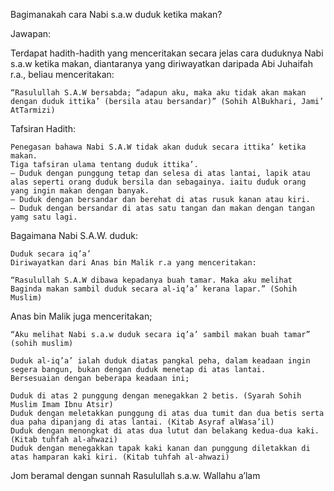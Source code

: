 Bagimanakah cara Nabi s.a.w duduk ketika makan?

Jawapan:

Terdapat hadith-hadith yang menceritakan secara jelas cara duduknya Nabi s.a.w ketika makan, diantaranya yang diriwayatkan daripada Abi Juhaifah r.a., beliau menceritakan:

    “Rasulullah S.A.W bersabda; “adapun aku, maka aku tidak akan makan dengan duduk ittika’ (bersila atau bersandar)” (Sohih AlBukhari, Jami’ AtTarmizi)

Tafsiran Hadith:

    Penegasan bahawa Nabi S.A.W tidak akan duduk secara ittika’ ketika makan.
    Tiga tafsiran ulama tentang duduk ittika’.
    – Duduk dengan punggung tetap dan selesa di atas lantai, lapik atau alas seperti orang duduk bersila dan sebagainya. iaitu duduk orang yang ingin makan dengan banyak.
    – Duduk dengan bersandar dan berehat di atas rusuk kanan atau kiri.
    – Duduk dengan bersandar di atas satu tangan dan makan dengan tangan yamg satu lagi.

Bagaimana Nabi S.A.W. duduk:

    Duduk secara iq’a’
    Diriwayatkan dari Anas bin Malik r.a yang menceritakan:

    “Rasulullah S.A.W dibawa kepadanya buah tamar. Maka aku melihat Baginda makan sambil duduk secara al-iq’a’ kerana lapar.” (Sohih Muslim)

Anas bin Malik juga menceritakan;

    “Aku melihat Nabi s.a.w duduk secara iq’a’ sambil makan buah tamar” (sohih muslim)

    Duduk al-iq’a’ ialah duduk diatas pangkal peha, dalam keadaan ingin segera bangun, bukan dengan duduk menetap di atas lantai.
    Bersesuaian dengan beberapa keadaan ini;

    Duduk di atas 2 punggung dengan menegakkan 2 betis. (Syarah Sohih Muslim Imam Ibnu Atsir)
    Duduk dengan meletakkan punggung di atas dua tumit dan dua betis serta dua paha dipanjang di atas lantai. (Kitab Asyraf alWasa’il)
    Duduk dengan menongkat di atas dua lutut dan belakang kedua-dua kaki. (Kitab tuhfah al-ahwazi)
    Duduk dengan menegakkan tapak kaki kanan dan punggung diletakkan di atas hamparan kaki kiri. (Kitab tuhfah al-ahwazi)

Jom beramal dengan sunnah Rasulullah s.a.w.
Wallahu a’lam
